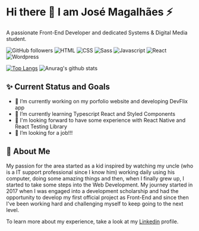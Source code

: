 # Hi there 👋 I am José Magalhães ⚡ 
A passionate Front-End Developer and dedicated Systems & Digital Media student.

![GitHub followers](https://img.shields.io/github/followers/josemagalhaesnt?style=social)
![HTML](https://img.shields.io/static/v1?label=Experienced%20with&message=HTML&color=E34F26)
![CSS](https://img.shields.io/static/v1?label=%20&message=CSS&color=1572B6)
![Sass](https://img.shields.io/static/v1?label=%20&message=Sass&color=CC6699)
![Javascript](https://img.shields.io/static/v1?label=%20&message=Javascript&color=F7DF1E)
![React](https://img.shields.io/static/v1?label=%20&message=React&color=61DAFB)
![Wordpress](https://img.shields.io/static/v1?label=%20&message=Wordpress&color=21759B)

[![Top Langs](https://github-readme-stats.vercel.app/api/top-langs/?username=josemagalhaesnt&hide=php&theme=buefy)](https://github.com/anuraghazra/github-readme-stats)
![Anurag's github stats](https://github-readme-stats.vercel.app/api?username=josemagalhaesnt&show_icons=true&theme=radical&line_height=38&hide_title=true&count_private=true)

## ✨ Current Status and Goals
  
- 🔭 I’m currently working on my porfolio website and developing DevFlix app
- 🌱 I’m currently learning Typescript React and Styled Components
- 🤔 I'm looking forward to have some experience with React Native and React Testing Library 
- 🎯 I’m looking for a job!!!

## :crown: About Me 
My passion for the area started as a kid inspired by watching my uncle (who is a IT support professional since I know him) working daily using his computer, doing some amazing things and then, when I finally grew up, I started to take some steps into the Web Development. My journey started in 2017 when I was engaged into a development scholarship and had the opportunity to develop my first official project as Front-End and since then I've been working hard and challenging myself to keep going to the next level.

To learn more about my experience, take a look at my [Linkedin](https://www.linkedin.com/in/josemagalhaesnt/) profile.

